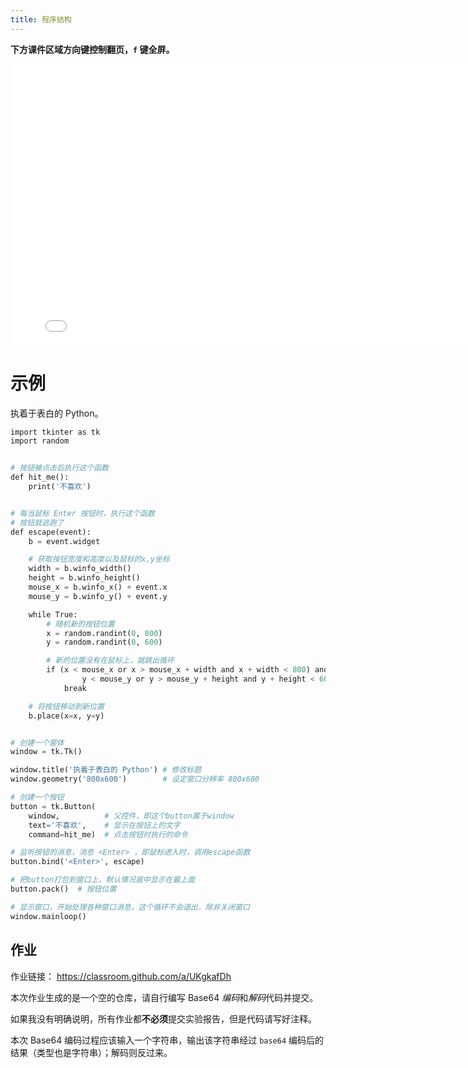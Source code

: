 ```yaml
---
title: 程序结构
---
```


**下方课件区域方向键控制翻页，`f` 键全屏。**

<iframe src="./slideshow.html" frameborder=0 width=800 height=450></iframe>

# 示例

执着于表白的 Python。

```python
import tkinter as tk
import random


# 按钮被点击后执行这个函数
def hit_me():
    print('不喜欢')


# 每当鼠标 Enter 按钮时，执行这个函数
# 按钮就逃跑了
def escape(event):
    b = event.widget

    # 获取按钮宽度和高度以及鼠标的x,y坐标
    width = b.winfo_width()
    height = b.winfo_height()
    mouse_x = b.winfo_x() + event.x
    mouse_y = b.winfo_y() + event.y

    while True:
        # 随机新的按钮位置
        x = random.randint(0, 800)
        y = random.randint(0, 600)

        # 新的位置没有在鼠标上，就跳出循环
        if (x < mouse_x or x > mouse_x + width and x + width < 800) and (
                y < mouse_y or y > mouse_y + height and y + height < 600):
            break

    # 将按钮移动到新位置
    b.place(x=x, y=y)


# 创建一个窗体
window = tk.Tk()

window.title('执着于表白的 Python') # 修改标题
window.geometry('800x600')        # 设定窗口分辨率 800x600

# 创建一个按钮
button = tk.Button(
    window,          # 父控件，即这个button属于window
    text='不喜欢',    # 显示在按钮上的文字
    command=hit_me)  # 点击按钮时执行的命令

# 监听按钮的消息，消息 <Enter> ，即鼠标进入时，调用escape函数
button.bind('<Enter>', escape)

# 把button打包到窗口上，默认情况居中显示在最上面
button.pack()  # 按钮位置

# 显示窗口，开始处理各种窗口消息，这个循环不会退出，除非关闭窗口
window.mainloop()
```

## 作业

作业链接： <https://classroom.github.com/a/UKgkafDh>

本次作业生成的是一个空的仓库，请自行编写 Base64 *编码*和*解码*代码并提交。

如果我没有明确说明，所有作业都**不必须**提交实验报告，但是代码请写好注释。

本次 Base64 编码过程应该输入一个字符串，输出该字符串经过 `base64` 编码后的结果（类型也是字符串）；解码则反过来。
